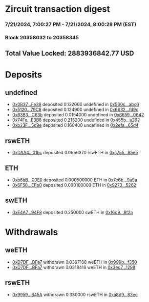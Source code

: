# Zircuit transaction digest
### 7/21/2024, 7:00:27 PM - 7/21/2024, 8:00:28 PM (EST)
### Block 20358032 to 20358345

## Total Value Locked: 2883936842.77 USD

# Deposits
## undefined
- [0x0B37...Fe39](https://etherscan.io/address/0x0B374DCA674060CDaa823ffA8c9084c268CBFe39) deposited 0.132000 undefined in [0x560c...abc6](https://etherscan.io/tx/0x0B374DCA674060CDaa823ffA8c9084c268CBFe39)
- [0x5120...79C8](https://etherscan.io/address/0x5120244CaF6eaB04e815AE2b7EA03Dd6C36979C8) deposited 0.124900 undefined in [0x6632...fd9d](https://etherscan.io/tx/0x5120244CaF6eaB04e815AE2b7EA03Dd6C36979C8)
- [0x63B3...C63b](https://etherscan.io/address/0x63B33Af3EEF8A4532ec1C5106ae4F807e2DEC63b) deposited 0.0154000 undefined in [0x6659...0642](https://etherscan.io/tx/0x63B33Af3EEF8A4532ec1C5106ae4F807e2DEC63b)
- [0x74Fe...E3B8](https://etherscan.io/address/0x74FeaBEA4d8D8Dd5dC6e89F361FA5C9cA366E3B8) deposited 0.213200 undefined in [0x455b...a262](https://etherscan.io/tx/0x74FeaBEA4d8D8Dd5dC6e89F361FA5C9cA366E3B8)
- [0xb23F...5d9e](https://etherscan.io/address/0xb23F8Aa1292165236E0de9b5E31B0acFf44a5d9e) deposited 0.160400 undefined in [0x2efa...65d4](https://etherscan.io/tx/0xb23F8Aa1292165236E0de9b5E31B0acFf44a5d9e)
## rswETH
- [0xDAA4...01bc](https://etherscan.io/address/0xDAA48f4900260E2c95116C14E07D3866d36e01bc) deposited 0.0656370 rswETH in [0xc755...85e5](https://etherscan.io/tx/0xDAA48f4900260E2c95116C14E07D3866d36e01bc)
## ETH
- [0xb6bB...00E0](https://etherscan.io/address/0xb6bBB502dfe498DF97C969155BB96fa69D9800E0) deposited 0.000500000 ETH in [0x7e6b...9a9a](https://etherscan.io/tx/0xb6bBB502dfe498DF97C969155BB96fa69D9800E0)
- [0x6F58...EFb0](https://etherscan.io/address/0x6F58f37E1a6cdC2cdf1ba85C706923B9D5F8EFb0) deposited 0.000100000 ETH in [0x9273...5262](https://etherscan.io/tx/0x6F58f37E1a6cdC2cdf1ba85C706923B9D5F8EFb0)
## swETH
- [0xE4A7...94F8](https://etherscan.io/address/0xE4A7fbFfbe121aF0E615437c330Ed0Adc05094F8) deposited 0.250000 swETH in [0x16d9...8f2a](https://etherscan.io/tx/0xE4A7fbFfbe121aF0E615437c330Ed0Adc05094F8)
# Withdrawals
## weETH
- [0xD7DF...BFa7](https://etherscan.io/address/0xD7DF7E085214743530afF339aFC420c7c720BFa7) withdrawn 0.0397168 weETH in [0x999b...f350](https://etherscan.io/tx/0xD7DF7E085214743530afF339aFC420c7c720BFa7)
- [0xD7DF...BFa7](https://etherscan.io/address/0xD7DF7E085214743530afF339aFC420c7c720BFa7) withdrawn 0.0318416 weETH in [0x3ed7...1298](https://etherscan.io/tx/0xD7DF7E085214743530afF339aFC420c7c720BFa7)
## rswETH
- [0x9959...645A](https://etherscan.io/address/0x99590e5801263DB093b9894a6B2264c6C3FB645A) withdrawn 0.330000 rswETH in [0xa8d9...83ec](https://etherscan.io/tx/0x99590e5801263DB093b9894a6B2264c6C3FB645A)
